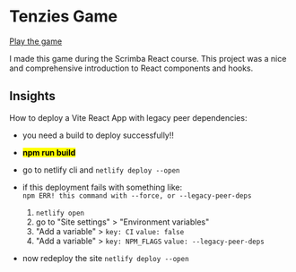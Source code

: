 # Tenzies Game

[Play the game](https://shinytenzies.netlify.app/)

I made this game during the Scrimba React course.
This project was a nice and comprehensive
introduction to React components and hooks.

## Insights

How to deploy a Vite React App with legacy peer dependencies:

- you need a build to deploy successfully!!
- <mark><b>npm run build</b></mark>
- go to netlify cli and `netlify deploy --open`
- if this deployment fails with something like:<br>
  `npm ERR! this command with --force, or --legacy-peer-deps` <br>

  1. `netlify open`
  2. go to "Site settings" > "Environment variables"
  3. "Add a variable" > `key: CI` `value: false`
  4. "Add a variable" > `key: NPM_FLAGS` `value: --legacy-peer-deps`

- now redeploy the site `netlify deploy --open`
